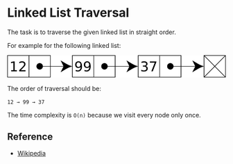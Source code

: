 # Linked List Traversal

The task is to traverse the given linked list in straight order.

For example for the following linked list:

![](../../assets/Singly-linked-list.svg)

The order of traversal should be:

```text
12 → 99 → 37
```

The time complexity is `O(n)` because we visit every node only once.

## Reference

- [Wikipedia](https://en.wikipedia.org/wiki/Linked_list)
